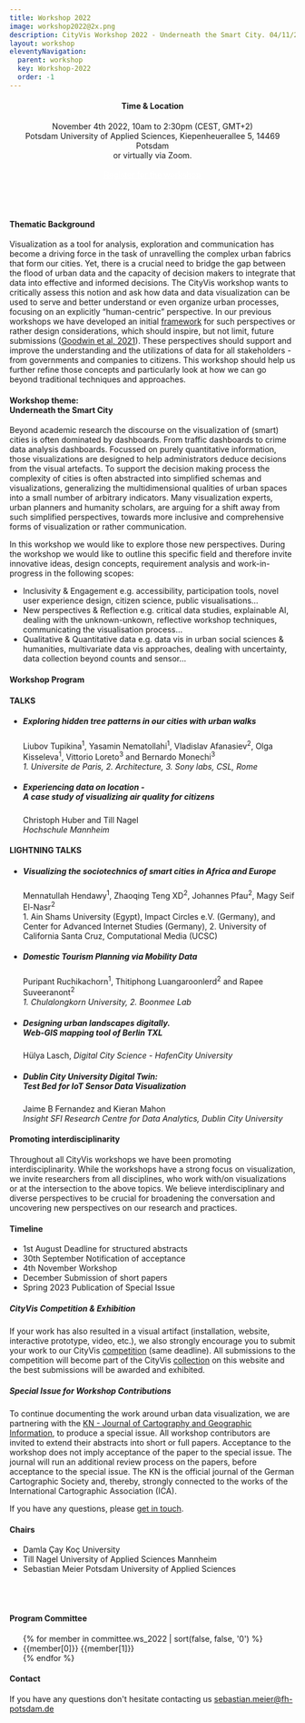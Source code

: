 ```yaml
---
title: Workshop 2022
image: workshop2022@2x.png
description: CityVis Workshop 2022 - Underneath the Smart City. 04/11/2022
layout: workshop
eleventyNavigation:
  parent: workshop
  key: Workshop-2022
  order: -1
---
```

<section class="section workshop-section workshop-section__thema">

<h4 style="text-align:center;">Time &amp; Location</h4>
<p style="text-align:center; padding-bottom: 50px;">November 4th 2022, 10am to 2:30pm (CEST, GMT+2)<br />
Potsdam University of Applied Sciences, Kiepenheuerallee 5, 14469 Potsdam<br />
or virtually via Zoom.<br /><br />
<a class="upcoming-link" style="color:white;" href="https://forms.office.com/Pages/ResponsePage.aspx?id=ypiwiSJH3US1d_dWhR0cuAHiBGyHFNVLlM-aQZ5wG2xUNThUSE1QR0JDNURONVpGT1RNWUxMNzNRUy4u">Register for the workshop</a></p>

<h4>Thematic Background</h4>

Visualization as a tool for analysis, exploration and communication has become a driving force in the task of unravelling the complex urban fabrics that form our cities. Yet, there is a crucial need to bridge the gap between the flood of urban data and the capacity of decision makers to integrate that data into effective and informed decisions. The CityVis workshop wants to critically assess this notion and ask how data and data visualization can be used to serve and better understand or even organize urban processes, focusing on an explicitly “human-centric” perspective. In our previous workshops we have developed an initial [framework](/about#human-centric) for such perspectives or rather design considerations, which should inspire, but not limit, future submissions ([Goodwin et al, 2021](https://ieeexplore.ieee.org/document/9438762/)). These perspectives should support and improve the understanding and the utilizations of data for all stakeholders - from governments and companies to citizens. This workshop should help us further refine those concepts and particularly look at how we can go beyond traditional techniques and approaches.

</section>

<section class="section workshop-section workshop-section__focus">
<h4>Workshop theme:<br /><strong>Underneath the Smart City</strong></h4>

Beyond academic research the discourse on the visualization of (smart) cities is often dominated by dashboards. From traffic dashboards to crime data analysis dashboards. Focussed on purely quantitative information, those visualizations are designed to help administrators deduce decisions from the visual artefacts. To support the decision making process the complexity of cities is often abstracted into simplified schemas and visualizations, generalizing the multidimensional qualities of urban spaces into a small number of arbitrary indicators. Many visualization experts, urban planners and humanity scholars, are arguing for a shift away from such simplified perspectives, towards more inclusive and comprehensive forms of visualization or rather communication.


In this workshop we would like to explore those new perspectives. During the workshop we would like to outline this specific field and therefore invite innovative ideas, design concepts, requirement analysis and work-in-progress in the following scopes:


<ul class="workshop-section__focus-list">
<li class="workshop-section__focus-list-item">
<span class="workshop-section__focus-list-item--headline">Inclusivity & Engagement</span>
<span class="workshop-section__focus-list-item--subtext">e.g. accessibility, participation tools, novel user experience design, citizen science, public visualisations…</span>
</li>
<li class="workshop-section__focus-list-item">
<span class="workshop-section__focus-list-item--headline">New perspectives & Reflection</span>
<span class="workshop-section__focus-list-item--subtext">e.g. critical data studies, explainable AI, dealing with the unknown-unkown, reflective workshop techniques, communicating the visualisation process…</span>
</li>
<li class="workshop-section__focus-list-item">
<span class="workshop-section__focus-list-item--headline">Qualitative & Quantitative data</span>
<span class="workshop-section__focus-list-item--subtext">e.g. data vis in urban social sciences & humanities, multivariate data vis approaches, dealing with uncertainty, data collection beyond counts and sensor…</span>
</li>
</ul>

<h4><strong>Workshop Program</strong></h4>

<h4>TALKS</h4>
<ul class="workshop-section__talk-list">
  <li>
    <h5>Exploring hidden tree patterns in our cities with urban walks</h5>
    <p>Liubov Tupikina<sup>1</sup>, Yasamin Nematollahi<sup>1</sup>, Vladislav Afanasiev<sup>2</sup>, Olga Kisseleva<sup>1</sup>, Vittorio Loreto<sup>3</sup> and Bernardo Monechi<sup>3</sup><br /><i>1. Universite de Paris, 2. Architecture, 3. Sony labs, CSL, Rome</i></p>
  </li>
  <li>
    <h5>Experiencing data on location -<br />A case study of visualizing air quality for citizens</h5>
    <p>Christoph Huber and Till Nagel<br /><i>Hochschule Mannheim</i></p>
  </li>
</ul>
<h4>LIGHTNING TALKS</h4>
<ul class="workshop-section__talk-list">
  <li>
    <h5>Visualizing the sociotechnics of smart cities in Africa and Europe</h5>
    <p>Mennatullah Hendawy<sup>1</sup>, Zhaoqing Teng XD<sup>2</sup>, Johannes Pfau<sup>2</sup>, Magy Seif El-Nasr<sup>2</sup><br />1. Ain Shams University (Egypt), Impact Circles e.V. (Germany), and Center for Advanced Internet Studies (Germany), 2. University of California Santa Cruz, Computational Media (UCSC)</p>
  </li>
  <li>
    <h5>Domestic Tourism Planning via Mobility Data</h5>
    <p>Puripant Ruchikachorn<sup>1</sup>, Thitiphong Luangaroonlerd<sup>2</sup> and Rapee Suveeranont<sup>2</sup><br/><i>1. Chulalongkorn University, 2. Boonmee Lab</i></p>
  </li>
  <li>
    <h5>Designing urban landscapes digitally.<br />Web-GIS mapping tool of Berlin TXL</h5>
    <p>Hülya Lasch, <i>Digital City Science - HafenCity University</i></p>
  </li>
  <li>
    <h5>Dublin City University Digital Twin:<br /> Test Bed for IoT Sensor Data Visualization</h5>
    <p>Jaime B Fernandez and Kieran Mahon<br><i>Insight SFI Research Centre for Data Analytics, Dublin City University</i></p>
  </li>
</ul>

</section>

<section class="section workshop-section workshop-section__focus">
<h4>Promoting interdisciplinarity</h4>

Throughout all CityVis workshops we have been promoting interdisciplinarity. While the workshops have a strong focus on visualization, we invite researchers from all disciplines, who work with/on visualizations or at the intersection to the above topics. We believe interdisciplinary and diverse perspectives to be crucial for broadening the conversation and uncovering new perspectives on our research and practices.

</section>


<section class="section workshop-section workshop-section__timeline">
<h4>Timeline</h4>
<ul class="workshop-section__timeline-list">
<li class="workshop-section__timeline-list--item">
<span class="workshop-section__timeline-list--date" style="width:250px;">1st August</span>
<span class="workshop-section__timeline-list--event">Deadline for structured abstracts</span>
</li>
<li class="workshop-section__timeline-list--item">
<span class="workshop-section__timeline-list--date" style="width:250px;">30th September</span>
<span class="workshop-section__timeline-list--event">Notification of acceptance</span>
</li>
<li class="workshop-section__timeline-list--item">
<span class="workshop-section__timeline-list--date" style="width:250px;">4th November</span>
<span class="workshop-section__timeline-list--event">Workshop</span>
</li>
<li class="workshop-section__timeline-list--item">
<span class="workshop-section__timeline-list--date" style="width:250px;">December</span>
<span class="workshop-section__timeline-list--event">Submission of short papers</span>
</li>
<li class="workshop-section__timeline-list--item">
<span class="workshop-section__timeline-list--date" style="width:250px;">Spring 2023</span>
<span class="workshop-section__timeline-list--event">Publication of Special Issue</span>
</li>
</ul>
</section>


<section class="section workshop-section workshop-section__abstracts">
<!--
<h4>Submission of Abstracts</h4>

We invite researchers and practitioners to submit abstracts on case studies in the domain of urban visualization, in particular focusing on the theme “Underneath the Smart City” and relating to the scopes mentioned above (see Workshop Theme).


Abstracts must consist of no more than 5,000 characters (approx 2 pages). There is not a standard structure, but we encourage you to include sections on: Research Purpose, Background, Design/Methodology/Approach, Originality/Value, Practical Implications, Impact. 


The submitted abstracts will undergo a double-blind peer review through the program committee. All accepted abstracts will be published on the workshop website (open access). Furthermore, all accepted abstract authors are invited to extend their abstract to a (short) paper and become part of a special issue on urban data visualization (see below).


Please use the provided [template](/assets/press/workshop22-template.docx) for creating your abstract. The template is based on the springer submission [guidelines](https://www.springer.com/journal/42489/submission-guidelines), thereby, everyone who wants to submit their work for the special issue, can continue working on the same document.


Please [submit your abstract](https://easychair.org/my/conference?conf=cityvis2022) through our EasyChair instance. In order to submit you need to create an EasyChair account.


<p style="text-align:center"><a href="https://easychair.org/my/conference?conf=cityvis2022" style="color:white;" class="upcoming-link">Submit your abstract</a></p>
-->


<h5>CityVis Competition & Exhibition</h5>


If your work has also resulted in a visual artifact (installation, website, interactive prototype, video, etc.), we also strongly encourage you to submit your work to our CityVis [competition](/competitions/2022) (same deadline). All submissions to the competition will become part of the CityVis [collection](/collection/) on this website and the best submissions will be awarded and exhibited.


<h5>Special Issue for Workshop Contributions</h5>


To continue documenting the work around urban data visualization, we are partnering with the [KN - Journal of Cartography and Geographic Information](https://www.springer.com/journal/42489/), to produce a special issue. All workshop contributors are invited to extend their abstracts into short or full papers. Acceptance to the workshop does not imply acceptance of the paper to the special issue. The journal will run an additional review process on the papers, before acceptance to the special issue. The KN is the official journal of the German Cartographic Society and, thereby, strongly connected to the works of the International Cartographic Association (ICA).



If you have any questions, please [get in touch](mailto:sebastian.meier@fh-potsdam.de).

</section>


<section class="section workshop-section workshop-section__timeline">
<h4>Chairs</h4>
<ul class="committee-list">
<li class="committee-list__item">
Damla Çay
<span class="committee-list__item--institution">
Koç University
</span>
</li>
<li class="committee-list__item">
Till Nagel
<span class="committee-list__item--institution">
University of Applied Sciences Mannheim
</span>
</li>
<li class="committee-list__item">
Sebastian Meier
<span class="committee-list__item--institution">
Potsdam University of Applied Sciences
</span>
</li>
</ul>
<h4 style="padding-top:50px;">Program Committee</h4>

<ul class="committee-list">
{% for member in committee.ws_2022 | sort(false, false, '0') %}
<li class="committee-list__item">
{{member[0]}}
<span class="committee-list__item--institution">
{{member[1]}}
</span>
</li>
{% endfor %}
</ul>
</section>

<section class="section workshop-section workshop-section__contact">
<h4>Contact</h4>
<p>
If you have any questions don't hesitate contacting us
<a href="mailto:sebastian.meier@fh-potsdam.de">
sebastian.meier@fh-potsdam.de
</a>
</p>
</section>
